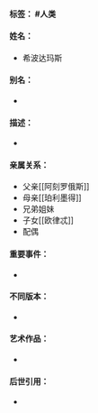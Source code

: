 #### 标签： #人类
#### 姓名：
- 希波达玛斯
#### 别名：
- 
#### 描述：
- 
#### 亲属关系：
- 父亲[[阿刻罗俄斯]]
- 母亲[[珀利墨得]]
- 兄弟姐妹
- 子女[[欧律忒]]
- 配偶
#### 重要事件：
- 
#### 不同版本：
- 
#### 艺术作品：
- 
#### 后世引用：
- 